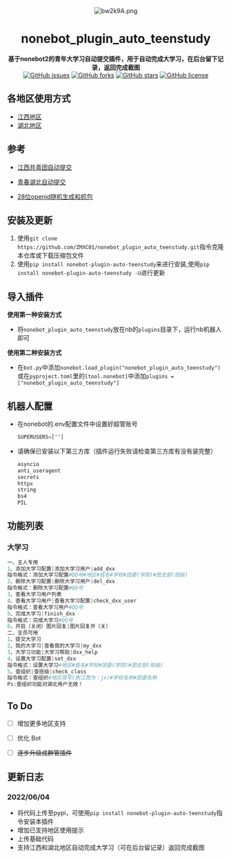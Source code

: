 <div align="center">
    <img src="https://s4.ax1x.com/2022/03/05/bw2k9A.png" alt="bw2k9A.png" border="0"/>
    <h1>nonebot_plugin_auto_teenstudy</h1>
    <b>基于nonebot2的青年大学习自动提交插件，用于自动完成大学习，在后台留下记录，返回完成截图</b>
    <br/>
    <a href="https://github.com/ZMXC01/nonebot_plugin_auto_teenstudy/issues"><img alt="GitHub issues" src="https://img.shields.io/github/issues/ZMXC01/nonebot_plugin_auto_teenstudy?style=flat-square"></a>
    <a href="https://github.com/ZMXC01/nonebot_plugin_auto_teenstudy/network"><img alt="GitHub forks" src="https://img.shields.io/github/forks/ZMXC01/nonebot_plugin_auto_teenstudy?style=flat-square"></a>
    <a href="https://github.com/ZMXC01/nonebot_plugin_auto_teenstudy/stargazers"><img alt="GitHub stars" src="https://img.shields.io/github/stars/ZMXC01/nonebot_plugin_auto_teenstudy?style=flat-square"></a>
    <a href="https://github.com/ZMXC01/nonebot_plugin_auto_teenstudy/blob/main/LICENSE"><img alt="GitHub license" src="https://img.shields.io/github/license/ZMXC01/nonebot_plugin_auto_teenstudy?style=flat-square"></a>
</div>


## 各地区使用方式

- [江西地区](./nonebot_plugin_auto_teenstudy/resource/江西地区.md)
- [湖北地区](./nonebot_plugin_auto_teenstudy/resource/湖北地区.md)

## 参考

- [江西共青团自动提交](https://github.com/XYZliang/JiangxiYouthStudyMaker)

- [青春湖北自动提交](https://github.com/Samueli924/TeenStudy)

- [28位openid随机生成和抓包](https://hellomango.gitee.io/mangoblog/2021/09/26/other/%E9%9D%92%E5%B9%B4%E5%A4%A7%E5%AD%A6%E4%B9%A0%E6%8A%93%E5%8C%85/)

##  安装及更新

1. 使用`git clone https://github.com/ZMXC01/nonebot_plugin_auto_teenstudy.git`指令克隆本仓库或下载压缩包文件
2. 使用`pip install nonebot-plugin-auto-teenstudy`来进行安装,使用`pip install nonebot-plugin-auto-teenstudy -U`进行更新

## 导入插件
**使用第一种安装方式**

- 将`nonebot_plugin_auto_teenstudy`放在nb的`plugins`目录下，运行nb机器人即可

**使用第二种安装方式**
- 在`bot.py`中添加`nonebot.load_plugin("nonebot_plugin_auto_teenstudy")`或在`pyproject.toml`里的`[tool.nonebot]`中添加`plugins = ["nonebot_plugin_auto_teenstudy"]`


## 机器人配置

- 在nonebot的.env配置文件中设置好超管账号

  ```py
  SUPERUSERS=[""]
  ```

- 请确保已安装以下第三方库（插件运行失败请检查第三方库有没有装完整）

  ```py
  asyncio 
  anti_useragent 
  secrets
  httpx
  string
  bs4
  PIL
  ```

  

## 功能列表

### 大学习

```py
一、主人专用
1、添加大学习配置|添加大学习用户|add_dxx
指令格式：添加大学习配置#QQ号#地区#姓名#学校#团委(学院)#团支部(班级)
2、删除大学习配置|删除大学习用户|del_dxx
指令格式：删除大学习配置#QQ号
3、查看大学习用户列表
4、查看大学习用户|查看大学习配置|check_dxx_user
指令格式：查看大学习用户#QQ号
5、完成大学习|finish_dxx
指令格式：完成大学习#QQ号
6、开启（关闭）图片回复|图片回复开（关）
二、全员可用
1、提交大学习
2、我的大学习|查看我的大学习|my_dxx
3、大学习功能|大学习帮助|dxx_help
4、设置大学习配置|set_dxx
指令格式：设置大学习#地区#姓名#学校#团委(学院)#团支部(班级)
5、查组织|查班级|check_class
指令格式：查组织#地区简写(例江西为：jx)#学校名称#团委名称
Ps:查组织功能对湖北用户无效！
```

## To Do

- [ ] 增加更多地区支持
- [ ] 优化 Bot
- [ ] ~~逐步升级成群管插件~~



## 更新日志
### 2022/06/04

- 将代码上传至pypi，可使用`pip install nonebot-plugin-auto-teenstudy`指令安装本插件
- 增加已支持地区使用提示
- 上传基础代码
- 支持江西和湖北地区自动完成大学习（可在后台留记录）返回完成截图
